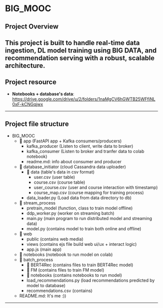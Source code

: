 

# BIG_MOOC
## **Project Overview**
This project is built to handle **real-time data ingestion**, **DL model training using BIG DATA**, and **recommendation** serving with a robust, scalable architecture. 
---
## **Project resource**
- **Notebooks + database's data**: https://drive.google.com/drive/u/2/folders/1naMgCV6hGWTB25WFfiNL0xF-kCNGqjwx
---
## **Project file structure**

 - BIG_MOOC
	 - 📁 app (FastAPI app + Kafka consumers/producers)
		 - 	kafka_producer (Listen to client, write data to broker)
		 - kafka_consumer (Listen to broker and tranfer data to colab notebook)
		 - readme.md: info about consumer and producer
	 - 📁 database_initiator (cloud Cassandra data uploader)
		 - 📁 data (table's data in csv format)
			 - user.csv (user table)
			 - course.csv (course table)
			 - user_course.csv (user and course interaction with timestamp)
			 - course_map.csv (course mapping for training process)
		 - data_loader.py (Load data from data directory to db)
	 -  📁 stream_process
		 - pretrain_model (function, class to train model offline)
		 - ddp_worker.py (worker on streaming batch)
		 - main.py (main program to run distributed model and streaming data)
		 - model.py (contains model to train both online and offline)
	 - 📁 web
		 - public (contains web media)
		 - views (contains ejs file build web ui/ux + interact logic)
		 - app.js (main app)
	 - 📁 notebooks (notebook to run model on colab)
	 - 📁 batch_process 
		 - 📁 BERT4Rec (contains files to train BERT4Rec model)
		 - 📁 FM (contains files to train FM model)
		 - 📁 notebooks (contains notebooks to run model)
		 - load_recommendations.py (load recommendations predicted by model to database)
		 - recommendations.csv (contains)
	 - README.md: It's me :))
---
